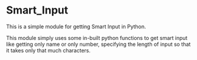 # Smart_Input
This is a simple module for getting Smart Input in Python.

This module simply uses some in-built python functions to get smart input like getting only name or only number, specifying the length of input so that it takes only that much characters.
